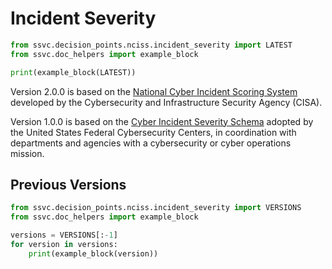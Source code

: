 # Incident Severity

```python exec="true" idprefix=""
from ssvc.decision_points.nciss.incident_severity import LATEST
from ssvc.doc_helpers import example_block

print(example_block(LATEST))
```

Version 2.0.0 is based on the
[National Cyber Incident Scoring System](https://www.cisa.gov/sites/default/files/2023-01/cisa_national_cyber_incident_scoring_system_s508c.pdf)
developed by the Cybersecurity and Infrastructure Security Agency (CISA).

Version 1.0.0 is based on the 
[Cyber Incident Severity Schema](https://obamawhitehouse.archives.gov/sites/whitehouse.gov/files/documents/Cyber%2BIncident%2BSeverity%2BSchema.pdf)
adopted by the United States Federal Cybersecurity Centers, in coordination with departments and agencies with a
cybersecurity or cyber operations mission.

## Previous Versions

```python exec="true" idprefix=""
from ssvc.decision_points.nciss.incident_severity import VERSIONS
from ssvc.doc_helpers import example_block

versions = VERSIONS[:-1]
for version in versions:
    print(example_block(version))
```

